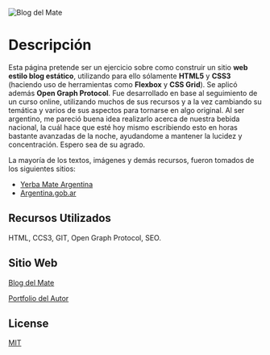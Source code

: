 ![Blog del Mate](https://raw.githubusercontent.com/leoschmal/WD-BlogDelMate/main/Images/blogmate.jpg)

# Descripción
Esta página pretende ser un ejercicio sobre como construir un sitio **web estilo blog estático**, utilizando para ello sólamente **HTML5** y **CSS3** (haciendo uso de herramientas como **Flexbox** y **CSS Grid**). Se aplicó además **Open Graph Protocol**. Fue desarrollado en base al seguimiento de un curso online, utilizando muchos de sus recursos y a la vez cambiando su temática y varios de sus aspectos para tornarse en algo original. Al ser argentino, me pareció buena idea realizarlo acerca de nuestra bebida nacional, la cuál hace que esté hoy mismo escribiendo esto en horas bastante avanzadas de la noche, ayudandome a mantener la lucidez y concentración. Espero sea de su agrado.

La mayoría de los textos, imágenes y demás recursos, fueron tomados de los siguientes sitios:
- [Yerba Mate Argentina](https://yerbamateargentina.org.ar/es/)
- [Argentina.gob.ar](https://www.argentina.gob.ar/pais/mate)

## Recursos Utilizados
HTML, CCS3, GIT, Open Graph Protocol, SEO.

## Sitio Web
[Blog del Mate](https://leoschmal.github.io/BlogDelMate/index.html)

[Portfolio del Autor](https://leoschmal.com.ar)

## License
[MIT](https://choosealicense.com/licenses/mit/)
